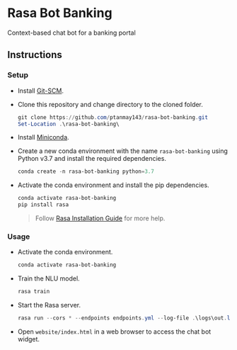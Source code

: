 # Rasa Bot Banking

Context-based chat bot for a banking portal

## Instructions

### Setup

- Install [Git-SCM](https://git-scm.com/book/en/v2/Getting-Started-Installing-Git).

- Clone this repository and change directory to the cloned folder.

  ```powershell
  git clone https://github.com/ptanmay143/rasa-bot-banking.git
  Set-Location .\rasa-bot-banking\
  ```

- Install [Miniconda](https://conda.io/projects/conda/en/latest/user-guide/install/index.html).

- Create a new conda environment with the name `rasa-bot-banking` using Python v3.7 and install the required dependencies.

  ```powershell
  conda create -n rasa-bot-banking python=3.7
  ```

- Activate the conda environment and install the pip dependencies.

  ```powershell
  conda activate rasa-bot-banking
  pip install rasa
  ```

  > Follow [Rasa Installation Guide](https://rasa.com/docs/rasa/user-guide/installation/) for more help.

### Usage

- Activate the conda environment.

  ```powershell
  conda activate rasa-bot-banking
  ```

- Train the NLU model.

  ```powershell
  rasa train
  ```

- Start the Rasa server.

  ```powershell
  rasa run --cors * --endpoints endpoints.yml --log-file .\logs\out.log
  ```

- Open `website/index.html` in a web browser to access the chat bot widget.
